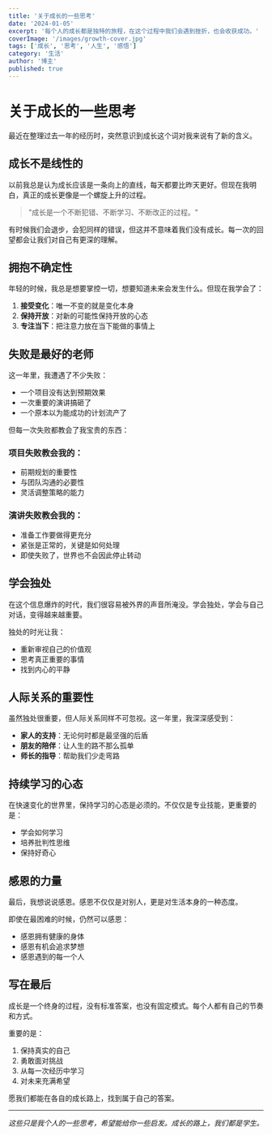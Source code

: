 ```yaml
---
title: '关于成长的一些思考'
date: '2024-01-05'
excerpt: '每个人的成长都是独特的旅程，在这个过程中我们会遇到挫折，也会收获成功。'
coverImage: '/images/growth-cover.jpg'
tags: ['成长', '思考', '人生', '感悟']
category: '生活'
author: '博主'
published: true
---
```


# 关于成长的一些思考

最近在整理过去一年的经历时，突然意识到成长这个词对我来说有了新的含义。

## 成长不是线性的

以前我总是认为成长应该是一条向上的直线，每天都要比昨天更好。但现在我明白，真正的成长更像是一个螺旋上升的过程。

> "成长是一个不断犯错、不断学习、不断改正的过程。"

有时候我们会退步，会犯同样的错误，但这并不意味着我们没有成长。每一次的回望都会让我们对自己有更深的理解。

## 拥抱不确定性

年轻的时候，我总是想要掌控一切，想要知道未来会发生什么。但现在我学会了：

1. **接受变化**：唯一不变的就是变化本身
2. **保持开放**：对新的可能性保持开放的心态
3. **专注当下**：把注意力放在当下能做的事情上

## 失败是最好的老师

这一年里，我遭遇了不少失败：

- 一个项目没有达到预期效果
- 一次重要的演讲搞砸了
- 一个原本以为能成功的计划流产了

但每一次失败都教会了我宝贵的东西：

### 项目失败教会我的：
- 前期规划的重要性
- 与团队沟通的必要性
- 灵活调整策略的能力

### 演讲失败教会我的：
- 准备工作要做得更充分
- 紧张是正常的，关键是如何处理
- 即使失败了，世界也不会因此停止转动

## 学会独处

在这个信息爆炸的时代，我们很容易被外界的声音所淹没。学会独处，学会与自己对话，变得越来越重要。

独处的时光让我：
- 重新审视自己的价值观
- 思考真正重要的事情
- 找到内心的平静

## 人际关系的重要性

虽然独处很重要，但人际关系同样不可忽视。这一年里，我深深感受到：

- **家人的支持**：无论何时都是最坚强的后盾
- **朋友的陪伴**：让人生的路不那么孤单
- **师长的指导**：帮助我们少走弯路

## 持续学习的心态

在快速变化的世界里，保持学习的心态是必须的。不仅仅是专业技能，更重要的是：

- 学会如何学习
- 培养批判性思维
- 保持好奇心

## 感恩的力量

最后，我想说说感恩。感恩不仅仅是对别人，更是对生活本身的一种态度。

即使在最困难的时候，仍然可以感恩：
- 感恩拥有健康的身体
- 感恩有机会追求梦想
- 感恩遇到的每一个人

## 写在最后

成长是一个终身的过程，没有标准答案，也没有固定模式。每个人都有自己的节奏和方式。

重要的是：
1. 保持真实的自己
2. 勇敢面对挑战
3. 从每一次经历中学习
4. 对未来充满希望

愿我们都能在各自的成长路上，找到属于自己的答案。

---

*这些只是我个人的一些思考，希望能给你一些启发。成长的路上，我们都是学生。* 